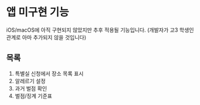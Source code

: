 # 앱 미구현 기능

iOS/macOS에 아직 구현되지 않았지만 추후 적용될 기능입니다. (개발자가 고3 학생인 관계로 아마 추가되지 않을 것입니다)

## 목록
1. 특별실 신청에서 장소 목록 표시
2. 알레르기 설정
3. 과거 벌점 확인
4. 벌점/징계 기준표
